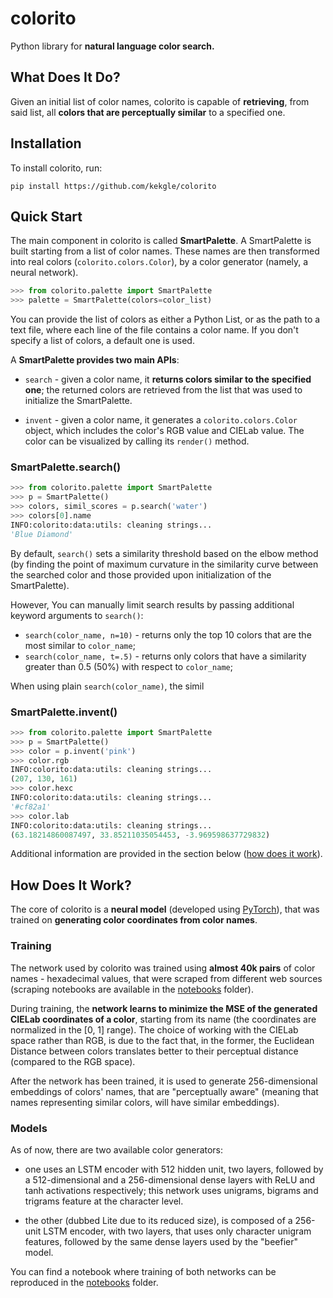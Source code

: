 # colorito

Python library for **natural language color search.**

## What Does It Do?

Given an initial list of color names, colorito is capable of **retrieving**, from 
said list, all **colors that are perceptually similar** to a specified one.

## Installation

To install colorito, run:

`pip install https://github.com/kekgle/colorito`


## Quick Start

The main component in colorito is called **SmartPalette**. A SmartPalette is 
built starting from a list of color names. These names are then transformed 
into real colors (`colorito.colors.Color`), by a color generator (namely, a 
neural network). 

```python
>>> from colorito.palette import SmartPalette
>>> palette = SmartPalette(colors=color_list)
```

You can provide the list of colors as either a Python List, or as the path
to a text file, where each line of the file contains a color name. If you
don't specify a list of colors, a default one is used.

A **SmartPalette provides two main APIs**:

* `search` - given a color name, it **returns colors similar to the specified 
one**; the returned colors are retrieved from the list that was used to 
initialize the SmartPalette.

* `invent` - given a color name, it generates a `colorito.colors.Color` object, 
which includes the color's RGB value and CIELab value. The color can be 
visualized by calling its `render()` method.

### SmartPalette.search()

```python
>>> from colorito.palette import SmartPalette
>>> p = SmartPalette()
>>> colors, simil_scores = p.search('water')
>>> colors[0].name
INFO:colorito:data:utils: cleaning strings...
'Blue Diamond'
```

By default, `search()` sets a similarity threshold based on the elbow method
(by finding the point of maximum curvature in the similarity curve between
the searched color and those provided upon initialization of the 
SmartPalette). 

However, You can manually limit search results by passing additional keyword 
arguments to `search()`:

* `search(color_name, n=10)` - returns only the top 10 colors that are the
most similar to `color_name`;
* `search(color_name, t=.5)` - returns only colors that have a similarity
greater than 0.5 (50%) with respect to `color_name`;

When using plain `search(color_name)`, the simil

### SmartPalette.invent()

```python
>>> from colorito.palette import SmartPalette
>>> p = SmartPalette()
>>> color = p.invent('pink')
>>> color.rgb
INFO:colorito:data:utils: cleaning strings...
(207, 130, 161)
>>> color.hexc
INFO:colorito:data:utils: cleaning strings...
'#cf82a1'
>>> color.lab
INFO:colorito:data:utils: cleaning strings...
(63.18214860087497, 33.85211035054453, -3.969598637729832)
```

Additional information are provided in the section below 
([how does it work](#how-does-it-work)).

## How Does It Work?

The core of colorito is a **neural model** (developed using [PyTorch](https://www.pytorch.org)),
that was trained on **generating color coordinates from color names**. 

### Training
The network used by colorito was trained using **almost 40k pairs** of color names - hexadecimal 
values, that were scraped from different web sources (scraping notebooks are available in
the [notebooks](https://github.com/kekgle/colorito/tree/master/notebooks/mining) folder).

During training, the **network learns to minimize the MSE of the generated CIELab coordinates of
a color**, starting from its name (the coordinates are normalized in the [0, 1] range). 
The choice of working with the CIELab space rather than RGB, is due to the fact that, in the 
former, the Euclidean Distance between colors translates better to their perceptual distance 
(compared to the RGB space).

After the network has been trained, it is used to generate 256-dimensional embeddings of colors'
names, that are "perceptually aware" (meaning that names representing similar colors, will have
similar embeddings).


### Models

As of now, there are two available color generators: 

* one uses an LSTM encoder with 512 hidden unit, two layers, followed by a 512-dimensional and a 
256-dimensional dense layers with ReLU and tanh activations respectively; this network uses unigrams,
bigrams and trigrams feature at the character level.

* the other (dubbed Lite due to its reduced size), is composed of a 256-unit LSTM encoder, with two
layers, that uses only character unigram features, followed by the same dense layers used by the
"beefier" model.

You can find a notebook where training of both networks can be reproduced in the
[notebooks](https://github.com/kekgle/colorito/tree/master/notebooks/mining) folder.

